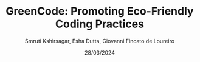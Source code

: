 ---
author: Smruti Kshirsagar, Esha Dutta, Giovanni Fincato de Loureiro
title: "GreenCode: Promoting Eco-Friendly Coding Practices"
date: 28/03/2024
summary: 
  This project introduces GreenCode, a novel approach for identifying energy-efficient Python coding practices in Jupyter notebooks through the development of a Google Chrome plugin. By identifying and proposing alternative coding practices for common scenarios, GreenCode aims to reduce energy consumption in software development. In its current version, GreenCode has been built for four commonly used coding practices. This paper also presents a comparison of the energy consumption of these four coding practices and their alternatives. The effectiveness of GreenCode is validated through experiments on publicly available Python code, demonstrating significant reductions in energy usage. It is found that GreenCode gives favourable results for three of the four coding practices. Despite some limitations, GreenCode presents a promising solution for promoting eco-friendly coding practices and contributing to sustainability in the computing industry."
paper: "../papers/g7_GreenCode_Promoting_Eco-Friendly_Coding_Practices.pdf"
source: "https://github.com/luiscruz/course_sustainableSE"
website: https://luiscruz.github.io/course_sustainableSE/
---